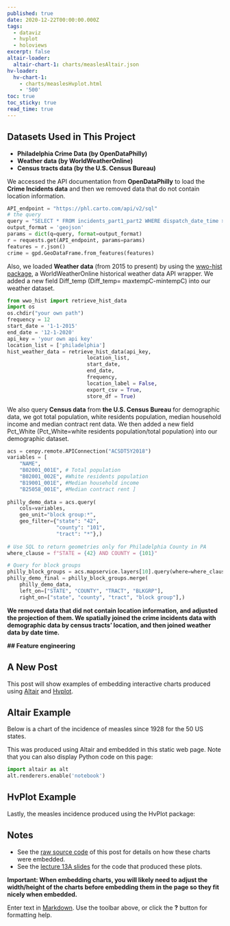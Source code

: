 ```yaml
---
published: true
date: 2020-12-22T00:00:00.000Z
tags:
  - dataviz
  - hvplot
  - holoviews
excerpt: false
altair-loader:
  altair-chart-1: charts/measlesAltair.json
hv-loader:
  hv-chart-1:
    - charts/measlesHvplot.html
    - '500'
toc: true
toc_sticky: true
read_time: true
---
```

## **Datasets Used in This Project**

- **Philadelphia Crime Data (by OpenDataPhilly)**
- **Weather data (by WorldWeatherOnline)**
- **Census tracts data (by the U.S. Census Bureau)**

We accessed the API documentation from **OpenDataPhilly** to load the **Crime Incidents data** and then we removed data that do not contain location information.    
   
```python
API_endpoint = "https://phl.carto.com/api/v2/sql"
# the query
query = "SELECT * FROM incidents_part1_part2 WHERE dispatch_date_time >= '2015-01-01' AND dispatch_date_time < '2020-12-01'" 
output_format = 'geojson'
params = dict(q=query, format=output_format)
r = requests.get(API_endpoint, params=params)
features = r.json()
crime = gpd.GeoDataFrame.from_features(features)
```

Also, we loaded **Weather data** (from 2015 to present) by using the [wwo-hist package](https://github.com/ekapope/WorldWeatherOnline), a WorldWeatherOnline historical weather data API wrapper. We added a new field Diff_temp (Diff_temp= maxtempC-mintempC) into our weather dataset.    
```python
from wwo_hist import retrieve_hist_data
import os
os.chdir("your own path")
frequency = 12
start_date = '1-1-2015'
end_date = '12-1-2020'
api_key = 'your own api key'
location_list = ['philadelphia']
hist_weather_data = retrieve_hist_data(api_key,
                          location_list,
                          start_date,
                          end_date,
                          frequency,
                          location_label = False,
                          export_csv = True,
                          store_df = True)
```

We also query **Census data** from **the U.S. Census Bureau** for demographic data, we got total population, white residents population, median household income and median contract rent data. We then added a new field Pct_White (Pct_White=white residents population/total population) into our demographic dataset. 

```python
acs = cenpy.remote.APIConnection("ACSDT5Y2018")
variables = [
    "NAME",
    "B02001_001E", # Total population
    "B02001_002E", #White residents population
    "B19001_001E", #Median household income
    "B25058_001E", #Median contract rent ]
    
philly_demo_data = acs.query(
    cols=variables,
    geo_unit="block group:*",
    geo_filter={"state": "42", 
                "county": "101", 
                "tract": "*"},)
                
# Use SQL to return geometries only for Philadelphia County in PA
where_clause = f"STATE = {42} AND COUNTY = {101}"

# Query for block groups
philly_block_groups = acs.mapservice.layers[10].query(where=where_clause)
philly_demo_final = philly_block_groups.merge(
    philly_demo_data,
    left_on=["STATE", "COUNTY", "TRACT", "BLKGRP"],
    right_on=["state", "county", "tract", "block group"],)
```

**We removed data that did not contain location information, and adjusted the projection of them. We spatially joined the crime incidents data with demographic data by census tracts’ location, and then joined weather data by date time.**

**## Feature engineering**



## A New Post

This post will show examples of embedding interactive charts produced using [Altair](https://altair-viz.github.io) and [Hvplot](https://hvplot.pyviz.org/).

## Altair Example

Below is a chart of the incidence of measles since 1928 for the 50 US states.

<div id="altair-chart-1"></div>

This was produced using Altair and embedded in this static web page. Note that you can also display Python code on this page:

```python
import altair as alt
alt.renderers.enable('notebook')
```

## HvPlot Example

Lastly, the measles incidence produced using the HvPlot package:

<div id="hv-chart-1"></div>

## Notes

- See the [raw source code](https://raw.githubusercontent.com/MUSA-550-Fall-2020/github-pages-starter/master/_posts/2019-04-13-measles-charts.md) of this post for details on how these charts were embedded.
- See the [lecture 13A slides](https://github.com/MUSA-550-Fall-2020/week-13/blob/master/lecture-13A.ipynb) for the code that produced these plots.

**Important: When embedding charts, you will likely need to adjust the width/height of the charts before embedding them in the page so they fit nicely when embedded.**

Enter text in [Markdown](http://daringfireball.net/projects/markdown/). Use the toolbar above, or click the **?** button for formatting help.
